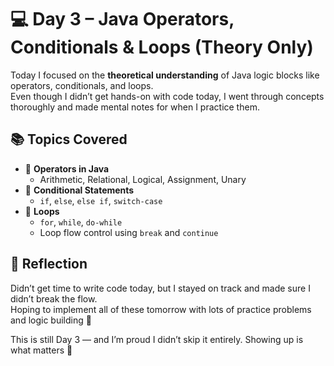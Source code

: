 # 💻 Day 3 – Java Operators, Conditionals & Loops (Theory Only)

Today I focused on the **theoretical understanding** of Java logic blocks like operators, conditionals, and loops.  
Even though I didn’t get hands-on with code today, I went through concepts thoroughly and made mental notes for when I practice them.



## 📚 Topics  Covered

- 🔢 **Operators in Java**
  - Arithmetic, Relational, Logical, Assignment, Unary
- 🔁 **Conditional Statements**
  - `if`, `else`, `else if`, `switch-case`
- 🔁 **Loops**
  - `for`, `while`, `do-while`
  - Loop flow control using `break` and `continue`



## 💭 Reflection

Didn’t get time to write code today, but I stayed on track and made sure I didn’t break the flow.  
Hoping to implement all of these tomorrow with lots of practice problems and logic building 💪

This is still Day 3 — and I’m proud I didn’t skip it entirely. Showing up is what matters 💙

